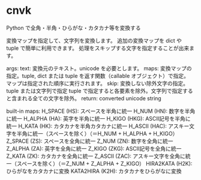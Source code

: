 cnvk
====

Python で全角・半角・ひらがな・カタカナ等を変換する

 変換マップを指定して、文字列を変換します。
追加の変換マップを dict や tuple で簡単に利用できます。
処理をスキップする文字を指定することが出来ます。

args:
	text: 変換元のテキスト。unicode を必要とします。
	maps: 変換マップの指定。tuple, dict または tuple を返す関数（callable オブジェクト）で指定。
			マップは指定された順序に実行されます。
	skip: 変換しない除外文字の指定。tuple または文字列で指定
			tuple で指定すると各要素を除外。文字列で指定すると含まれる全ての文字を除外。
return:
	converted unicode string

built-in maps:
	H_SPACE (HS): スペースを半角に統一
	H_NUM (HN): 数字を半角に統一
	H_ALPHA (HA): 英字を半角に統一
	H_KIGO (HKG): ASCII記号を半角に統一
	H_KATA (HK): カタカナを半角カタカナに統一
	H_ASCII (HAC): アスキー文字を半角に統一（スペースを除く）（＝H_NUM + H_ALPHA + H_KIGO）
	Z_SPACE (ZS): スペースを全角に統一
	Z_NUM (ZN): 数字を全角に統一
	Z_ALPHA (ZA): 英字を全角に統一
	Z_KIGO (ZKG): ASCII記号を全角に統一
	Z_KATA (ZK): カタカナを全角に統一
	Z_ASCII (ZAC): アスキー文字を全角に統一（スペースを除く）（＝Z_NUM + Z_ALPHA + Z_KIGO）
	HIRA2KATA (H2K): ひらがなをカタカナに変換
	KATA2HIRA (K2H): カタカナをひらがなに変換
	
